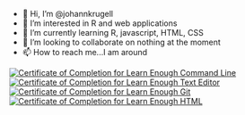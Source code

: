- 👋 Hi, I’m @johannkrugell
- 👀 I’m interested in R and web applications
- 🌱 I’m currently learning R, javascript, HTML, CSS
- 💞️ I’m looking to collaborate on nothing at the moment
- 📫 How to reach me...I am around

<a href="https://www.learnenough.com/certificates/johannkrugell"><img src="https://www.learnenough.com/certificates/johannkrugell/command-line-tutorial.svg" alt="Certificate of Completion for Learn Enough Command Line"></a><a href="https://www.learnenough.com/certificates/johannkrugell"><img src="https://www.learnenough.com/certificates/johannkrugell/text-editor-tutorial.svg" alt="Certificate of Completion for Learn Enough Text Editor"></a><a href="https://www.learnenough.com/certificates/johannkrugell"><img src="https://www.learnenough.com/certificates/johannkrugell/git-tutorial.svg" alt="Certificate of Completion for Learn Enough Git"></a><a href="https://www.learnenough.com/certificates/johannkrugell"><img src="https://www.learnenough.com/certificates/johannkrugell/html-tutorial.svg" alt="Certificate of Completion for Learn Enough HTML"></a>
